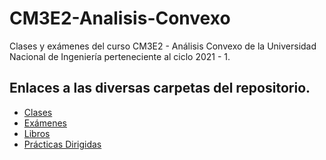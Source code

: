 # CM3E2-Analisis-Convexo
Clases y exámenes del curso CM3E2 - Análisis Convexo de la Universidad Nacional de Ingeniería perteneciente al ciclo 2021 - 1.

## Enlaces a las diversas carpetas del repositorio.  
- [Clases](https://github.com/MrAngelwwev2/CM3E2-Analisis-Convexo/tree/main/Clases)
- [Exámenes](https://github.com/MrAngelwwev2/CM3E2-Analisis-Convexo/tree/main/Examenes)
- [Libros](https://github.com/MrAngelwwev2/CM3E2-Analisis-Convexo/tree/main/Libros)
- [Prácticas Dirigidas](https://github.com/MrAngelwwev2/CM3E2-Analisis-Convexo/tree/main/Practicas%20Dirigidas)
